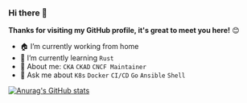 ### Hi there 👋

**Thanks for visiting my GitHub profile, it's great to meet you here!** 😊

<!--
**yuyicai/yuyicai** is a ✨ _special_ ✨ repository because its `README.md` (this file) appears on your GitHub profile.

Here are some ideas to get you started:

- 👯 I’m looking to collaborate on ...
- 🤔 I’m looking for help with ...
- 💬 Ask me about ...
- 📫 How to reach me: ...
- 😄 Pronouns: ...
- ⚡ Fun fact: ...
-->
- 🏠 I’m currently working from home
- 📖 I’m currently learning `Rust`
- 👦 About me: `CKA` `CKAD` `CNCF Maintainer`
- 💬 Ask me about `K8s` `Docker`  `CI/CD` `Go` `Ansible` `Shell`

[![Anurag's GitHub stats](https://github-readme-stats.vercel.app/api?username=yuyicai&count_private=true&show_icons=true)](https://github.com/anuraghazra/github-readme-stats)

